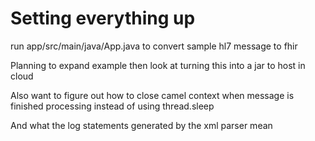# Setting everything up
run app/src/main/java/App.java to convert sample hl7 message to fhir

Planning to expand example then look at turning this into a jar to host in cloud

Also want to figure out how to close camel context when message is finished processing instead of using thread.sleep

And what the log statements generated by the xml parser mean